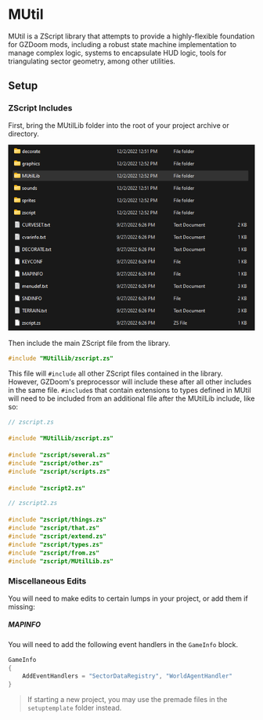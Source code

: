 # MUtil

MUtil is a ZScript library that attempts to provide a highly-flexible foundation for
GZDoom mods, including a robust state machine implementation to manage complex logic,
systems to encapsulate HUD logic, tools for triangulating sector geometry, among other
utilities.

## Setup

### ZScript Includes

First, bring the MUtilLib folder into the root of your project archive or directory.

![Example directory structure](doc/setup-1.png)

Then include the main ZScript file from the library.
```c
#include "MUtilLib/zscript.zs"
```
This file will `#include` all other ZScript files contained in the library. However,
GZDoom's preprocessor will include these after all other includes in the same file.
`#include`s that contain extensions to types defined in MUtil will need to be included
from an additional file after the MUtilLib include, like so:
```c
// zscript.zs

#include "MUtilLib/zscript.zs"

#include "zscript/several.zs"
#include "zscript/other.zs"
#include "zscript/scripts.zs"

#include "zscript2.zs"
```
```c
// zscript2.zs

#include "zscript/things.zs"
#include "zscript/that.zs"
#include "zscript/extend.zs"
#include "zscript/types.zs"
#include "zscript/from.zs"
#include "zscript/MUtilLib.zs"

```

### Miscellaneous Edits

You will need to make edits to certain lumps in your project, or add them if missing:

##### MAPINFO

You will need to add the following event handlers in the `GameInfo` block.
```cs
GameInfo
{
	AddEventHandlers = "SectorDataRegistry", "WorldAgentHandler"
}
```
> If starting a new project, you may use the premade files in the `setuptemplate`
> folder instead.